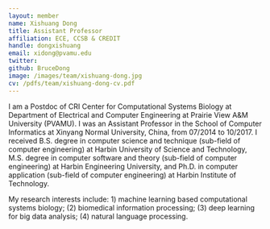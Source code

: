 ```yaml
---
layout: member
name: Xishuang Dong
title: Assistant Professor
affiliation: ECE, CCSB & CREDIT
handle: dongxishuang
email: xidong@pvamu.edu
twitter: 
github: BruceDong
image: /images/team/xishuang-dong.jpg
cv: /pdfs/team/xishuang-dong-cv.pdf
---
```


I am a Postdoc of CRI Center for Computational Systems Biology at Department of Electrical and Computer Engineering at Prairie View A&M University (PVAMU). I was an Assistant Professor in the School of Computer Informatics at Xinyang Normal University, China, from 07/2014 to 10/2017. I received B.S. degree in computer science and technique (sub-field of computer engineering) at Harbin University of Science and Technology, M.S. degree in computer software and theory (sub-field of computer engineering) at Harbin Engineering University, and Ph.D. in computer application (sub-field of computer engineering) at Harbin Institute of Technology.

My research interests include: 1) machine learning based computational systems biology; (2) biomedical information processing; (3) deep learning for big data analysis; (4) natural language processing.

